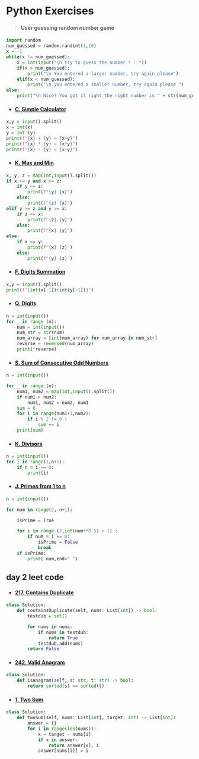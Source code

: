# Python Exercises


> #### User guessing random number game 

```python
import random
num_guessed = random.randint(1,10)
x = -1
while(x != num_guessed):
    x = int(input("\n try to guess the number ! : "))
    if(x > num_guessed):
        print("\n You entered a larger number, try again please")
    elif(x < num_guessed):
        print("\n you entered a smaller number, try again please ")
else:
    print("\n Nice! You got it right the right number is " + str(num_guessed) + " !")
```

- #### <a href="https://codeforces.com/group/MWSDmqGsZm/contest/219158/problem/C">C. Simple Calculator</a>
```python
x,y = input().split()
x = int(x)
y = int (y)
print(f"{x} + {y} = {x+y}")
print(f"{x} * {y} = {x*y}")
print(f"{x} - {y} = {x-y}")
```
- #### <a href="https://codeforces.com/group/MWSDmqGsZm/contest/219158/problem/K">K. Max and Min </a>

```python
x, y, z = map(int,input().split())
if x >= y and x >= z:
    if y <= z:
        print(f"{y} {x}")
    else:
        print(f"{z} {x}")
elif y >= z and y >= x:
    if z <= x:
        print(f"{z} {y}")
    else:
        print(f"{x} {y}")
else:
    if x <= y:
        print(f"{x} {z}")
    else:
        print(f"{y} {z}")

```

- #### <a href="https://codeforces.com/group/MWSDmqGsZm/contest/219158/problem/F">F. Digits Summation</a>

```python
x,y = input().split()
print(f"{int(x[-1])+int(y[-1])}")
```
- #### <a href="https://codeforces.com/group/MWSDmqGsZm/contest/219432/problem/Q">Q. Digits </a>

```python
n = int(input())
for _ in range (n):
    num = int(input())
    num_str = str(num)
    num_array = [int(num_array) for num_array in num_str]
    reverse = reversed(num_array)
    print(*reverse)
```

- #### <a href = "https://codeforces.com/group/MWSDmqGsZm/contest/219432/problem/S">S. Sum of Consecutive Odd Numbers</a>
```python 
n = int(input())

for _ in range (n):
    num1, num2 = map(int,input().split())
    if num1 > num2:
        num1, num2 = num2, num1
    sum = 0
    for i in range(num1+1,num2):
        if i % 2 != 0 :
            sum += i
    print(sum)     
```

- #### <a href="https://codeforces.com/group/MWSDmqGsZm/contest/219432/problem/K">K. Divisors</a>

```python
n = int(input())
for i in range(1,n+1):
    if n % i == 0:
        print(i)
```
- #### <a href="https://codeforces.com/group/MWSDmqGsZm/contest/219432/problem/J">J. Primes from 1 to n</a>

```python
n = int(input())

for num in range(2, n+1):

    isPrime = True

    for i in range (2,int(num**0.5) + 1) :
        if num % i == 0:
            isPrime = False
            break
    if isPrime:
        print( num,end=" ")
```
## day 2 leet code
- #### <a href="https://leetcode.com/problems/contains-duplicate/">217. Contains Duplicate
</a>

```python
class Solution:
    def containsDuplicate(self, nums: List[int]) -> bool:
        testdub = set()

        for nums in nums:
            if nums in testdub:
                return True
            testdub.add(nums)
        return False

```
- #### <a href="https://leetcode.com/problems/valid-anagram">242. Valid Anagram</a>

```python
class Solution:
    def isAnagram(self, s: str, t: str) -> bool:
        return sorted(s) == sorted(t)

```

- #### <a href = "https://leetcode.com/problems/two-sum/">1. Two Sum </a>

```python
class Solution:
    def twoSum(self, nums: List[int], target: int) -> List[int]:
        answer = {} 
        for i in range(len(nums)):
            x = target - nums[i]
            if x in answer:
                return answer[x], i
            answer[nums[i]] = i

```